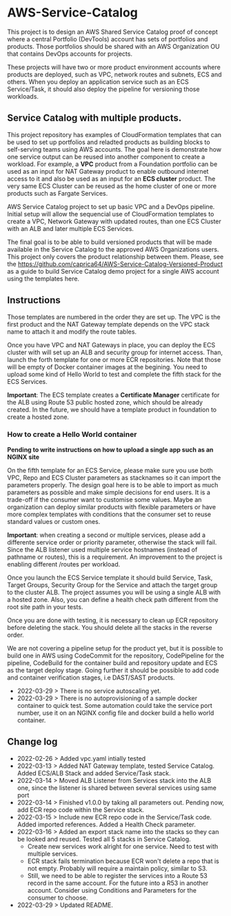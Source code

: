 # AWS-Service-Catalog

This project is to design an AWS Shared Service Catalog proof of concept where a central Portfolio (DevTools) account has sets of portfolios and products. Those portfolios should be shared with an AWS Organization OU that contains DevOps accounts for projects.

These projects will have two or more product environment accounts where products are deployed, such as VPC, network routes and subnets, ECS and others. When you deploy an application service such as an ECS Service/Task, it should also deploy the pipeline for versioning those workloads.

## Service Catalog with multiple products.

This project repository has examples of CloudFormation templates that can be used to set up portfolios and reladted products as building blocks to self-serving teams using AWS accounts. The goal here is demonstrate how one service output can be reused into another component to create a workload. For example, a **VPC** product from a Foundation portfolio can be used as an input for NAT Gateway product to enable outbound internet access to it and also be used as an input for an **ECS cluster** product. The very same ECS Cluster can be reused as the home cluster of one or more products such as Fargate Services.

AWS Service Catalog project to set up basic VPC and a DevOps pipeline. Initial setup will allow the sequencial use of CloudFormation templates to create a VPC, Network Gateway with updated routes, than one ECS Cluster with an ALB and later multiple ECS Services.

The final goal is to be able to build versioned products that will be made available in the Service Catalog to the approved AWS Organizations users. This project only covers the product relationship between them. Please, see the https://github.com/caprica64/AWS-Service-Catalog-Versioned-Product as a guide to build Service Catalog demo project for a single AWS account using the templates here.

## Instructions

Those templates are numbered in the order they are set up. The VPC is the first product and the NAT Gateway template depends on the VPC stack name to attach it and modify the route tables. 

Once you have VPC and NAT Gateways in place, you can deploy the ECS cluster with will set up an ALB and security group for internet access. Than, launch the forth template for one or more ECR repositories. Note that those will be empty of Docker container images at the begining. You need to upload some kind of Hello World to test and complete the fifth stack for the ECS Services.

**Important**: The ECS template creates a **Certificate Manager** certificate for the ALB using Route 53 public hosted zone, which should be already created. In the future, we should have a template product in foundation to create a hosted zone. 

### How to create a Hello World container
**Pending to write instructions on how to upload a single app such as an NGINX site**

On the fifth template for an ECS Service, please make sure you use both VPC, Repo and ECS Cluster parameters as stacknames so it can import the parameters properly. The design goal here is to be able to import as much parameters as possible and make simple decisions for end users. It is a trade-off if the consumer want to customise some values. Maybe an organization can deploy similar products with flexible parameters or have more complex templates with conditions that the consumer set to reuse standard values or custom ones. 

**Important**: when creating a second or multiple services, please add a differente service order or priority parameter, otherwise the stack will fail. Since the ALB listener used multiple service hostnames (instead of pathname or routes), this is a requirement. An improvement to the project is enabling different /routes per workload.

Once you launch the ECS Service template it should build Service, Task, Target Groups, Security Group for the Service and attach the target group to the cluster ALB. The project assumes you will be using a single ALB with a hosted zone. Also, you can define a health check path different from the root site path in your tests.

Once you are done with testing, it is necessary to clean up ECR repository before deleting the stack. You should delete all the stacks in the reverse order.

We are not covering a pipeline setup for the product yet, but it is possible to build one in AWS using CodeCommit for the repository, CodePipeline for the pipeline, CodeBuild for the container build and repository update and ECS as the target deploy stage. Going further it should be possible to add code and container verification stages, i.e DAST/SAST products.

- 2022-03-29 > There is no service autoscaling yet.
- 2022-03-29 > There is no autoprovisioning of a sample docker container to quick test. Some automation could take the service port number, use it on an NGINX config file and docker build a hello world container.

## Change log

- 2022-02-26 > Added vpc.yaml intially tested
- 2022-03-13 > Added NAT Gateway template, tested Service Catalog. Added ECS/ALB Stack and added Service/Task stack.
- 2022-03-14 > Moved ALB Listener from Services stack into the ALB one, since the listener is shared between several services using same port
- 2022-03-14 > Finished v1.0.0 by taking all parameters out. Pending now, add ECR repo code within the Service stack.
- 2022-03-15 > Include new ECR repo code in the Service/Task code. Added imported references. Added a Health Check parameter.
- 2022-03-16 > Added an export stack name into the stacks so they can be looked and reused. Tested all 5 stacks in Service Catalog.
	- Create new services work alright for one service. Need to test with multiple services.
	- ECR stack fails termination because ECR won't delete a repo that is not empty. Probably will require a maintain policy, similar to S3.
	- Still, we need to be able to register the services into a Route 53 record in the same account. For the future into a R53 in another account. Consider using Conditions and Parameters for the consumer to choose.
- 2022-03-29 > Updated README.

